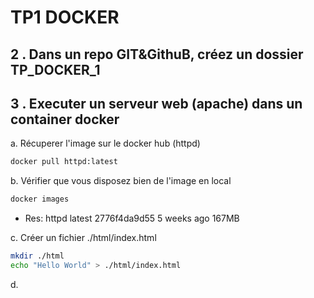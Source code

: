# TP1 DOCKER

## 2 . Dans un repo GIT&GithuB, créez un dossier TP_DOCKER_1

## 3 . Executer un serveur web (apache) dans un container docker

a. Récuperer l'image sur le docker hub (httpd)

```bash
docker pull httpd:latest
```

b. Vérifier que vous disposez bien de l'image en local

```bash
docker images
```
- Res: httpd        latest    2776f4da9d55   5 weeks ago   167MB

c. Créer un fichier ./html/index.html

```bash
mkdir ./html
echo "Hello World" > ./html/index.html
```

d. 